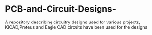 # PCB-and-Circuit-Designs-
A repository describing circuitry designs used for various projects, KiCAD,Proteus and Eagle CAD circuits have been used for the designs 
